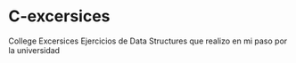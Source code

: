 # C-excersices
College Excersices
Ejercicios de Data Structures que realizo en mi paso por la universidad
